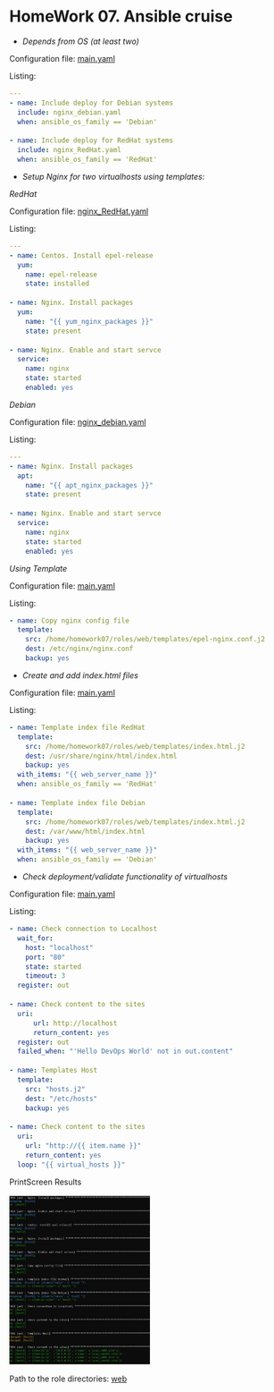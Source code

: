 # HomeWork 07. Ansible cruise
* _Depends from OS (at least two)_


Configuration file: <a href="playbook/roles/web/tasks/main.yaml">main.yaml</a>

Listing:
```yaml
---
- name: Include deploy for Debian systems
  include: nginx_debian.yaml
  when: ansible_os_family == 'Debian'

- name: Include deploy for RedHat systems
  include: nginx_RedHat.yaml
  when: ansible_os_family == 'RedHat'
```

* _Setup Nginx for two virtualhosts using templates:_

_RedHat_

Configuration file: <a href="playbook/roles/web/tasks/nginx_RedHat.yaml">nginx_RedHat.yaml</a>

Listing:
```yaml
---
- name: Centos. Install epel-release
  yum:
    name: epel-release
    state: installed

- name: Nginx. Install packages
  yum:
    name: "{{ yum_nginx_packages }}"
    state: present

- name: Nginx. Enable and start servce
  service:
    name: nginx
    state: started
    enabled: yes
```
_Debian_

Configuration file: <a href="playbook/roles/web/tasks/nginx_debian.yaml">nginx_debian.yaml</a>

Listing:
```yaml
---
- name: Nginx. Install packages
  apt:
    name: "{{ apt_nginx_packages }}"
    state: present

- name: Nginx. Enable and start servce
  service:
    name: nginx
    state: started
    enabled: yes
```

_Using Template_

Configuration file: <a href="playbook/roles/web/tasks/main.yaml">main.yaml</a>

Listing:
```yaml
- name: Copy nginx config file
  template:
    src: /home/homework07/roles/web/templates/epel-nginx.conf.j2
    dest: /etc/nginx/nginx.conf
    backup: yes
```

* _Create and add index.html files_

Configuration file: <a href="playbook/roles/web/tasks/main.yaml">main.yaml</a>

Listing:
```yaml
- name: Template index file RedHat
  template:
    src: /home/homework07/roles/web/templates/index.html.j2
    dest: /usr/share/nginx/html/index.html
    backup: yes
  with_items: "{{ web_server_name }}"
  when: ansible_os_family == 'RedHat'

- name: Template index file Debian
  template:
    src: /home/homework07/roles/web/templates/index.html.j2
    dest: /var/www/html/index.html
    backup: yes
  with_items: "{{ web_server_name }}"
  when: ansible_os_family == 'Debian'
```

* _Check deployment/validate functionality of virtualhosts_

Configuration file: <a href="playbook/roles/web/tasks/main.yaml">main.yaml</a>

Listing:
```yaml
- name: Check connection to Localhost
  wait_for:
    host: "localhost"
    port: "80"
    state: started
    timeout: 3
  register: out

- name: Check content to the sites
  uri:
      url: http://localhost
      return_content: yes
  register: out
  failed_when: "'Hello DevOps World' not in out.content"

- name: Templates Host
  template:
    src: "hosts.j2"
    dest: "/etc/hosts"
    backup: yes

- name: Check content to the sites
  uri:
    url: "http://{{ item.name }}"
    return_content: yes
  loop: "{{ virtual_hosts }}"
```

PrintScreen Results

<img src="images/img01.JPG" width="50%" height="50%">

Path to the role directories: <a href="playbook/roles/web">web</a>
